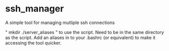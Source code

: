 # ssh_manager
A simple tool for managing mutliple ssh connections

" mkdir ./server_aliases "  to use the script.  Need to be in the same directory as the script.
Add an aliases in to your .bashrc (or equivalent) to make it accessing the tool quicker.
